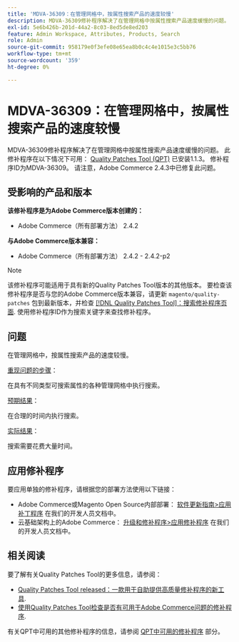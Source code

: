 ```yaml
---
title: 'MDVA-36309：在管理网格中，按属性搜索产品的速度较慢'
description: MDVA-36309修补程序解决了在管理网格中按属性搜索产品速度缓慢的问题。 安装[Quality Patches Tool (QPT)](/help/announcements/adobe-commerce-announcements/magento-quality-patches-released-new-tool-to-self-serve-quality-patches.md) 1.1.3后，即可使用此修补程序。 修补程序ID为MDVA-36309。 请注意，Adobe Commerce 2.4.3中已修复此问题。
exl-id: 5e6b426b-201d-44a2-8c03-8ed5de8ed203
feature: Admin Workspace, Attributes, Products, Search
role: Admin
source-git-commit: 958179e0f3efe08e65ea8b0c4c4e1015e3c5bb76
workflow-type: tm+mt
source-wordcount: '359'
ht-degree: 0%

---
```


# MDVA-36309：在管理网格中，按属性搜索产品的速度较慢

MDVA-36309修补程序解决了在管理网格中按属性搜索产品速度缓慢的问题。 此修补程序在以下情况下可用： [Quality Patches Tool (QPT)](/help/announcements/adobe-commerce-announcements/magento-quality-patches-released-new-tool-to-self-serve-quality-patches.md) 已安装1.1.3。 修补程序ID为MDVA-36309。 请注意，Adobe Commerce 2.4.3中已修复此问题。

## 受影响的产品和版本

**该修补程序是为Adobe Commerce版本创建的：**

* Adobe Commerce（所有部署方法） 2.4.2

**与Adobe Commerce版本兼容：**

* Adobe Commerce（所有部署方法） 2.4.2 - 2.4.2-p2

>[!NOTE]
>
>该修补程序可能适用于具有新的Quality Patches Tool版本的其他版本。 要检查该修补程序是否与您的Adobe Commerce版本兼容，请更新 `magento/quality-patches` 包到最新版本，并检查 [[!DNL Quality Patches Tool]：搜索修补程序页面](https://devdocs.magento.com/quality-patches/tool.html#patch-grid). 使用修补程序ID作为搜索关键字来查找修补程序。

## 问题

在管理网格中，按属性搜索产品的速度较慢。

<u>重现问题的步骤</u>：

在具有不同类型可搜索属性的各种管理网格中执行搜索。

<u>预期结果</u>：

在合理的时间内执行搜索。

<u>实际结果</u>：

搜索需要花费大量时间。

## 应用修补程序

要应用单独的修补程序，请根据您的部署方法使用以下链接：

* Adobe Commerce或Magento Open Source内部部署： [软件更新指南>应用补丁程序](https://devdocs.magento.com/guides/v2.4/comp-mgr/patching/mqp.html) 在我们的开发人员文档中。
* 云基础架构上的Adobe Commerce： [升级和修补程序>应用修补程序](https://devdocs.magento.com/cloud/project/project-patch.html) 在我们的开发人员文档中。

## 相关阅读

要了解有关Quality Patches Tool的更多信息，请参阅：

* [Quality Patches Tool released：一款用于自助提供高质量修补程序的新工具](/help/announcements/adobe-commerce-announcements/magento-quality-patches-released-new-tool-to-self-serve-quality-patches.md).
* [使用Quality Patches Tool检查是否有可用于Adobe Commerce问题的修补程序](/help/support-tools/patches-available-in-qpt-tool/check-patch-for-magento-issue-with-magento-quality-patches.md).

有关QPT中可用的其他修补程序的信息，请参阅 [QPT中可用的修补程序](https://support.magento.com/hc/en-us/sections/360010506631-Patches-available-in-MQP-tool-) 部分。
